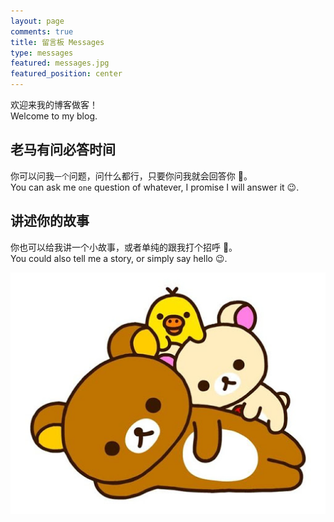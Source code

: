 ```yaml
---
layout: page
comments: true
title: 留言板 Messages
type: messages
featured: messages.jpg
featured_position: center
---
```


欢迎来我的博客做客！  
Welcome to my blog.

## 老马有问必答时间

你可以问我``一个``问题，问什么都行，只要你问我就会回答你 🥳。  
You can ask me ``one`` question of whatever, I promise I will answer it 😉.

## 讲述你的故事

你也可以给我讲一个小故事，或者单纯的跟我打个招呼 🥳。  
You could also tell me a story, or simply say hello 😉.

![轻松熊](/assets/img/posts/rilakkuma.jpg)

<script>
    var nowDate = new Date();
    var nowYear = nowDate.getUTCFullYear();
    var nowMonth = nowDate.getUTCMonth()+1;
    if (nowMonth < 10) nowMonth = "0"+nowMonth;
    var nowDay = nowDate.getUTCDate();
    if (nowDay < 10) nowDay = "0"+nowDay;
    var nowHour = nowDate.getUTCHours();
    if (nowHour < 10) nowHour = "0"+nowHour;
    var nowMinute = nowDate.getUTCMinutes();
    if (nowMinute < 10) nowMinute = "0"+nowMinute;
    var nowSecond = nowDate.getUTCSeconds();
    if (nowSecond < 10) nowSecond = "0"+nowSecond;
    
    
    var nowDateStr = nowYear + '-' + nowMonth + '-' + nowDay + 'T' + nowHour + ':' + nowMinute + ':' + nowSecond + '.000Z';
    console.log("ike.today: new date is " + nowDateStr)
    localStorage.setItem("ike.today.q2a.lasttime", nowDateStr);
</script>